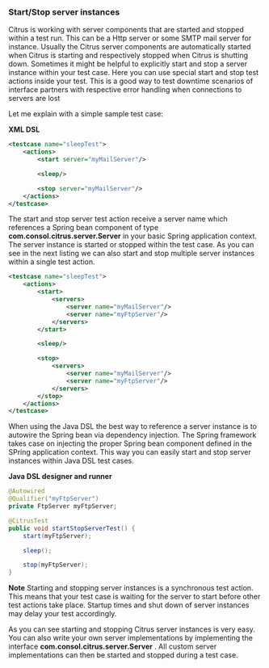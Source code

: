 ### Start/Stop server instances

Citrus is working with server components that are started and stopped within a test run. This can be a Http server or some SMTP mail server for instance. Usually the Citrus server components are automatically started when Citrus is starting and respectively stopped when Citrus is shutting down. Sometimes it might be helpful to explicitly start and stop a server instance within your test case. Here you can use special start and stop test actions inside your test. This is a good way to test downtime scenarios of interface partners with respective error handling when connections to servers are lost

Let me explain with a simple sample test case:

 **XML DSL** 

```xml
<testcase name="sleepTest">
    <actions>
        <start server="myMailServer"/>

        <sleep/>

        <stop server="myMailServer"/>
    </actions>
</testcase>
```

The start and stop server test action receive a server name which references a Spring bean component of type **com.consol.citrus.server.Server** in your basic Spring application context. The server instance is started or stopped within the test case. As you can see in the next listing we can also start and stop multiple server instances within a single test action.

```xml
<testcase name="sleepTest">
    <actions>
        <start>
            <servers>
                <server name="myMailServer"/>
                <server name="myFtpServer"/>
            </servers>
        </start>

        <sleep/>

        <stop>
            <servers>
                <server name="myMailServer"/>
                <server name="myFtpServer"/>
            </servers>
        </stop>
    </actions>
</testcase>
```

When using the Java DSL the best way to reference a server instance is to autowire the Spring bean via dependency injection. The Spring framework takes case on injecting the proper Spring bean component defined in the SPring application context. This way you can easily start and stop server instances within Java DSL test cases.

 **Java DSL designer and runner** 

```java
@Autowired
@Qualifier("myFtpServer")
private FtpServer myFtpServer;

@CitrusTest
public void startStopServerTest() {
    start(myFtpServer);

    sleep();

    stop(myFtpServer);
}
```

**Note**
Starting and stopping server instances is a synchronous test action. This means that your test case is waiting for the server to start before other test actions take place. Startup times and shut down of server instances may delay your test accordingly.

As you can see starting and stopping Citrus server instances is very easy. You can also write your own server implementations by implementing the interface **com.consol.citrus.server.Server** . All custom server implementations can then be started and stopped during a test case.

